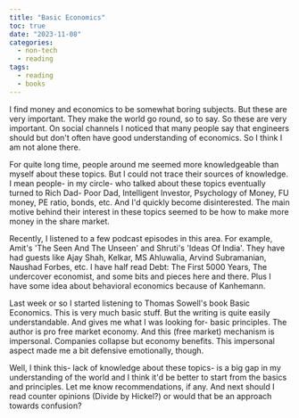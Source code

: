 ```yaml
---
title: "Basic Economics"
toc: true
date: "2023-11-08"
categories:
  - non-tech
  - reading
tags: 
  - reading
  - books
---
```


I find money and economics to be somewhat boring subjects. But these are very important. They make the world go round, so to say. So these are very important. On social channels I noticed that many people say that engineers should but don't often have good understanding of economics. So I think I am not alone there.

For quite long time, people around me seemed more knowledgeable than myself about these topics. But I could not trace their sources of knowledge. I mean people- in my circle- who talked about these topics eventually turned to Rich Dad- Poor Dad, Intelligent Investor, Psychology of Money, FU money, PE ratio, bonds, etc. And I'd quickly become disinterested. The main motive behind their interest in these topics seemed to be how to make more money in the share market.

Recently, I listened to a few podcast episodes in this area. For example, Amit's 'The Seen And The Unseen' and Shruti's 'Ideas Of India'. They have had guests like Ajay Shah, Kelkar, MS Ahluwalia, Arvind Subramanian, Naushad Forbes, etc. I have half read Debt: The First 5000 Years, The undercover economist, and some bits and pieces here and there. Plus I have some idea about behavioral economics because of Kanhemann.

Last week or so I started listening to Thomas Sowell's book Basic Economics. This is very much basic stuff. But the writing is quite easily understandable. And gives me what I was looking for- basic principles. The author is pro free market economy. And this (free market) mechanism is impersonal. Companies collapse but economy benefits. This impersonal aspect made me a bit defensive emotionally, though.

Well, I think this- lack of knowledge about these topics- is a big gap in my understanding of the world and I think it'd be better to start from the basics and principles. Let me know recommendations, if any. And next should I read counter opinions (Divide by Hickel?) or would that be an approach towards confusion?
